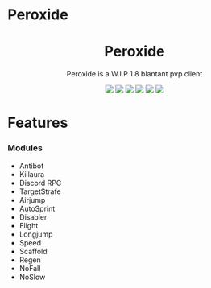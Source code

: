 # Peroxide

<div align="center">
	
</div>

<h1 align="center">
	Peroxide
</h1>

<p align="center">
	Peroxide is a W.I.P 1.8 blantant pvp client
</p>

<div align="center">
  <a href="https://github.com/danny-125/Peroxide/releases/latest"><img src="https://img.shields.io/github/v/release/danny-125/Peroxide"></a>
  <img src="https://img.shields.io/github/last-commit/danny-125/Peroxide">
  <img src="https://img.shields.io/github/commit-activity/m/danny-125/Peroxide">
  <img src="https://img.shields.io/github/languages/code-size/danny-125/Peroxide">
  <img src="https://img.shields.io/tokei/lines/github/danny-125/Peroxide">
  <img src="https://img.shields.io/github/downloads/danny-125/Peroxide/total">
	

</div>

# Features

### Modules
- Antibot
- Killaura
- Discord RPC
- TargetStrafe
- Airjump
- AutoSprint
- Disabler
- Flight 
- Longjump
- Speed
- Scaffold 
- Regen
- NoFall
- NoSlow

